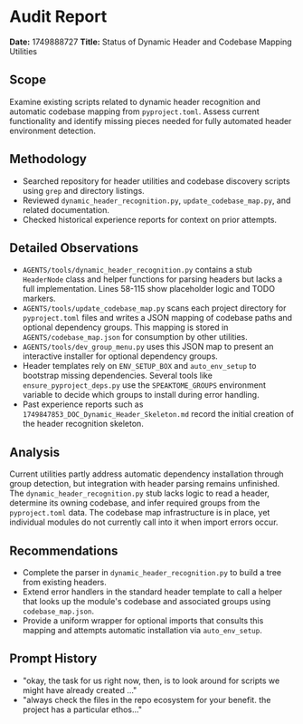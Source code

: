 # Audit Report

**Date:** 1749888727
**Title:** Status of Dynamic Header and Codebase Mapping Utilities

## Scope
Examine existing scripts related to dynamic header recognition and automatic codebase
mapping from `pyproject.toml`. Assess current functionality and identify missing pieces needed for
fully automated header environment detection.

## Methodology
- Searched repository for header utilities and codebase discovery scripts using `grep` and directory listings.
- Reviewed `dynamic_header_recognition.py`, `update_codebase_map.py`, and related documentation.
- Checked historical experience reports for context on prior attempts.

## Detailed Observations
- `AGENTS/tools/dynamic_header_recognition.py` contains a stub `HeaderNode` class and helper
  functions for parsing headers but lacks a full implementation. Lines 58-115 show placeholder logic
  and TODO markers.
- `AGENTS/tools/update_codebase_map.py` scans each project directory for `pyproject.toml` files
  and writes a JSON mapping of codebase paths and optional dependency groups. This mapping is stored
  in `AGENTS/codebase_map.json` for consumption by other utilities.
- `AGENTS/tools/dev_group_menu.py` uses this JSON map to present an interactive installer for
  optional dependency groups.
- Header templates rely on `ENV_SETUP_BOX` and `auto_env_setup` to bootstrap missing dependencies.
  Several tools like `ensure_pyproject_deps.py` use the `SPEAKTOME_GROUPS` environment variable
  to decide which groups to install during error handling.
- Past experience reports such as `1749847853_DOC_Dynamic_Header_Skeleton.md` record the initial
  creation of the header recognition skeleton.

## Analysis
Current utilities partly address automatic dependency installation through group detection, but
integration with header parsing remains unfinished. The `dynamic_header_recognition.py` stub lacks
logic to read a header, determine its owning codebase, and infer required groups from the
`pyproject.toml` data. The codebase map infrastructure is in place, yet individual modules do not
currently call into it when import errors occur.

## Recommendations
- Complete the parser in `dynamic_header_recognition.py` to build a tree from existing headers.
- Extend error handlers in the standard header template to call a helper that looks up the
  module's codebase and associated groups using `codebase_map.json`.
- Provide a uniform wrapper for optional imports that consults this mapping and attempts automatic
  installation via `auto_env_setup`.

## Prompt History
- "okay, the task for us right now, then, is to look around for scripts we might have already created ..."
- "always check the files in the repo ecosystem for your benefit. the project has a particular ethos..."
